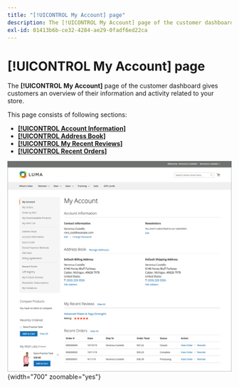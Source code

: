 ```yaml
---
title: "[!UICONTROL My Account] page"
description: The [!UICONTROL My Account] page of the customer dashboard gives customers an overview of their information and activity related to your store.
exl-id: 01413b6b-ce32-4284-ae29-0fadf6ed22ca
---
```

# [!UICONTROL My Account] page

The **[!UICONTROL My Account]** page of the customer dashboard gives customers an overview of their information and activity related to your store.

This page consists of following sections:

* [**[!UICONTROL Account Information]**](../customers/account-dashboard-account-information.md)
* [**[!UICONTROL Address Book]**](../customers/account-dashboard-address-book.md)
* [**[!UICONTROL My Recent Reviews]**](../merchandising-promotions/product-reviews.md#product-reviews-on-the-storefront)
* [**[!UICONTROL Recent Orders]**](../stores-purchase/orders-storefront.md#view-recently-ordered-products)

![My Account page on the storefront](assets/account-dashboard-my-account.png){width="700" zoomable="yes"}
